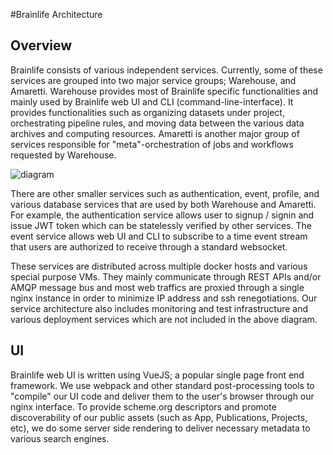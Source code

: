 #Brainlife Architecture

## Overview

Brainlife consists of various independent services. Currently, some of these services are grouped into two major service groups; Warehouse, and Amaretti. Warehouse provides most of Brainlife specific functionalities and mainly used by Brainlife web UI and CLI (command-line-interface). It provides functionalities such as organizing datasets under project, orchestrating pipeline rules, and moving data between the various data archives and computing resources. Amaretti is another major group of services responsible for "meta"-orchestration of jobs and workflows requested by Warehouse.

![diagram](https://docs.google.com/drawings/d/e/2PACX-1vSbxpvxhckYT5rUJReexZdbaL4xZpMDiebDP-yQAxrcy1VwKCAHYQQTWE8mMQ4lBgQg9qpcZcZmaEr1/pub?w=960&amp;h=551)

There are other smaller services such as authentication, event, profile, and various database services that are used by both Warehouse and Amaretti. For example, the authentication service allows user to signup / signin and issue JWT token which can be statelessly verified by other services. The event service allows web UI and CLI to subscribe to a time event stream that users are authorized to receive through a standard websocket.

These services are distributed across multiple docker hosts and various special purpose VMs. They mainly communicate through REST APIs and/or AMQP message bus and most web traffics are proxied through a single nginx instance in order to minimize IP address and ssh renegotiations. Our service architecture also includes monitoring and test infrastructure and various deployment services which are not included in the above diagram.

## UI

Brainlife web UI is written using VueJS; a popular single page front end framework. We use webpack and other standard post-processing tools to "compile" our UI code and deliver them to the user's browser through our nginx interface. To provide scheme.org descriptors and promote discoverability of our public assets (such as App, Publications, Projects, etc), we do some server side rendering to deliver necessary metadata to various search engines.


